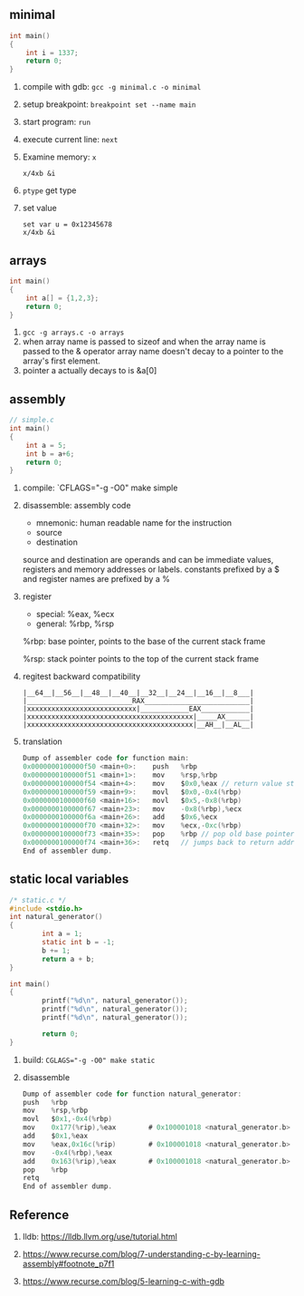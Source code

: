 ##  

## minimal

```c
int main()
{
	int i = 1337;
	return 0;
}
```

1. compile with gdb: `gcc -g minimal.c -o minimal`

2. setup breakpoint: `breakpoint set --name main`

3. start program: `run`

4. execute current line: `next`

5. Examine memory: `x`

   ```x/4xb &i```

6. `ptype` get type

7. set value

   ```shell
   set var u = 0x12345678
   x/4xb &i
   ```

## arrays

```c
int main()
{
    int a[] = {1,2,3};
    return 0;
}
```

1. `gcc -g arrays.c -o arrays`
2. when array name is passed to sizeof and when the array name is passed to the & operator array name doesn't decay to a pointer to the array's first element.
3. pointer a actually decays to is &a[0]

## assembly

```c
// simple.c
int main() 
{
	int a = 5;
	int b = a+6;
	return 0;
}
```

1. compile: `CFLAGS="-g -O0" make simple

2. disassemble: assembly code

   + mnemonic: human readable name for the instruction
   + source
   + destination

   source and destination are operands and can be immediate values, registers and memory addresses or labels. constants prefixed by a $ and register names are prefixed by a %

3. register

   + special: %eax, %ecx
   + general: %rbp, %rsp

   %rbp: base pointer, points to the base of the current stack frame

   %rsp: stack pointer points to the top of the current stack frame

4. regitest backward compatibility

   ```
   |__64__|__56__|__48__|__40__|__32__|__24__|__16__|__8___|
   |__________________________RAX__________________________|
   |xxxxxxxxxxxxxxxxxxxxxxxxxxx|____________EAX____________|
   |xxxxxxxxxxxxxxxxxxxxxxxxxxxxxxxxxxxxxxxxx|_____AX______|
   |xxxxxxxxxxxxxxxxxxxxxxxxxxxxxxxxxxxxxxxxx|__AH__|__AL__|
   ```

5. translation

   ```c
   Dump of assembler code for function main:
   0x0000000100000f50 <main+0>:    push   %rbp
   0x0000000100000f51 <main+1>:    mov    %rsp,%rbp
   0x0000000100000f54 <main+4>:    mov    $0x0,%eax // return value stored at %eax
   0x0000000100000f59 <main+9>:    movl   $0x0,-0x4(%rbp)
   0x0000000100000f60 <main+16>:   movl   $0x5,-0x8(%rbp)
   0x0000000100000f67 <main+23>:   mov    -0x8(%rbp),%ecx
   0x0000000100000f6a <main+26>:   add    $0x6,%ecx
   0x0000000100000f70 <main+32>:   mov    %ecx,-0xc(%rbp)
   0x0000000100000f73 <main+35>:   pop    %rbp // pop old base pointer off the stack
   0x0000000100000f74 <main+36>:   retq   // jumps back to return address
   End of assembler dump.
   ```

   

   

## static local variables

```c
/* static.c */
#include <stdio.h>
int natural_generator()
{
        int a = 1;
        static int b = -1;
        b += 1;
        return a + b;
}

int main()
{
        printf("%d\n", natural_generator());
        printf("%d\n", natural_generator());
        printf("%d\n", natural_generator());

        return 0;
}
```

1. build: `CGLAGS="-g -O0" make static`

2. disassemble

   ```c
   Dump of assembler code for function natural_generator:
   push   %rbp
   mov    %rsp,%rbp
   movl   $0x1,-0x4(%rbp)
   mov    0x177(%rip),%eax        # 0x100001018 <natural_generator.b>
   add    $0x1,%eax
   mov    %eax,0x16c(%rip)        # 0x100001018 <natural_generator.b>
   mov    -0x4(%rbp),%eax
   add    0x163(%rip),%eax        # 0x100001018 <natural_generator.b>
   pop    %rbp
   retq   
   End of assembler dump.
   ```







## Reference

1. lldb: https://lldb.llvm.org/use/tutorial.html

2. https://www.recurse.com/blog/7-understanding-c-by-learning-assembly#footnote_p7f1

3. https://www.recurse.com/blog/5-learning-c-with-gdb

   